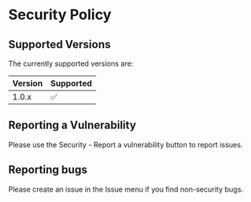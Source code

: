 # Security Policy

## Supported Versions

The currently supported versions are:

| Version | Supported          |
| ------- | ------------------ |
| 1.0.x   | :white_check_mark: |

## Reporting a Vulnerability

Please use the Security - Report a vulnerability button to report issues.

## Reporting bugs

Please create an issue in the Issue menu if you find non-security bugs.